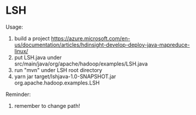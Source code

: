 # LSH
Usage:
1. build a project https://azure.microsoft.com/en-us/documentation/articles/hdinsight-develop-deploy-java-mapreduce-linux/
2. put LSH.java under src/main/java/org/apache/hadoop/examples/LSH.java
3. run "mvn" under LSH root directory
4. yarn jar target/lshjava-1.0-SNAPSHOT.jar org.apache.hadoop.examples.LSH 

Reminder:
1. remember to change path!

